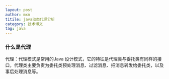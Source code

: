 ```yaml
---
layout: post
author: mxn
titile: java动态代理分析
category: 技术博文
tag: java
---
```

### 什么是代理

代理：代理模式是常用的Java 设计模式，它的特征是代理类与委托类有同样的接口，代理类主要负责为委托类预处理消息、过滤消息、把消息转发给委托类，以及事后处理消息等。
